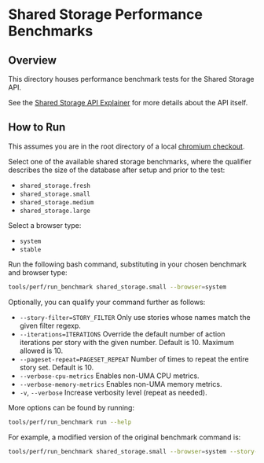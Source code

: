<!-- Copyright 2024 The Chromium Authors
     Use of this source code is governed by a BSD-style license that can be
     found in the LICENSE file.
-->

# Shared Storage Performance Benchmarks

## Overview

This directory houses performance benchmark tests for the Shared Storage API.

See the
[Shared Storage API Explainer](https://github.com/WICG/shared-storage/blob/main/README.md)
for more details about the API itself.

## How to Run

This assumes you are in the root directory of a local
[chromium checkout](https://chromium.googlesource.com/chromium/src/+/main/docs/get_the_code.md).

Select one of the available shared storage benchmarks, where the qualifier
describes the size of the database after setup and prior to the test:
* `shared_storage.fresh`
* `shared_storage.small`
* `shared_storage.medium`
* `shared_storage.large`

Select a browser type:
* `system`
* `stable`

Run the following bash command, substituting in your chosen benchmark and
browser type:
```bash
tools/perf/run_benchmark shared_storage.small --browser=system
```

Optionally, you can qualify your command further as follows:
* `--story-filter=STORY_FILTER`
        Only use stories whose names match the given filter regexp.
* `--iterations=ITERATIONS`
        Override the default number of action iterations per story with the
        given number. Default is 10. Maximum allowed is 10.
* `--pageset-repeat=PAGESET_REPEAT`
        Number of times to repeat the entire story set. Default is 10.
* `--verbose-cpu-metrics`
        Enables non-UMA CPU metrics.
* `--verbose-memory-metrics`
        Enables non-UMA memory metrics.
* `-v`, `--verbose`
        Increase verbosity level (repeat as needed).

More options can be found by running:
```bash
tools/perf/run_benchmark run --help

```

For example, a modified version of the original benchmark command is:
```bash
tools/perf/run_benchmark shared_storage.small --browser=system --story-filter=Append --iterations=5 --pageset-repeat=1 --verbose-cpu-metrics --verbose-memory-metrics --verbose
```
